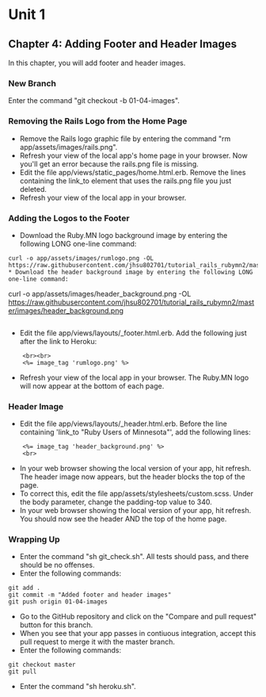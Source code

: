 # Unit 1
## Chapter 4: Adding Footer and Header Images

In this chapter, you will add footer and header images.

### New Branch
Enter the command "git checkout -b 01-04-images".

### Removing the Rails Logo from the Home Page
* Remove the Rails logo graphic file by entering the command "rm app/assets/images/rails.png".
* Refresh your view of the local app's home page in your browser.  Now you'll get an error because the rails.png file is missing.
* Edit the file app/views/static_pages/home.html.erb.  Remove the lines containing the link_to element that uses the rails.png file you just deleted.
* Refresh your view of the local app in your browser.

### Adding the Logos to the Footer
* Download the Ruby.MN logo background image by entering the following LONG one-line command:
```
curl -o app/assets/images/rumlogo.png -OL https://raw.githubusercontent.com/jhsu802701/tutorial_rails_rubymn2/master/images/rumlogo.png
* Download the header background image by entering the following LONG one-line command:
```
curl -o app/assets/images/header_background.png -OL https://raw.githubusercontent.com/jhsu802701/tutorial_rails_rubymn2/master/images/header_background.png
```
```

* Edit the file app/views/layouts/_footer.html.erb.  Add the following just after the link to Heroku:
```
    <br><br>
    <%= image_tag 'rumlogo.png' %>
```
* Refresh your view of the local app in your browser.  The Ruby.MN logo will now appear at the bottom of each page.

### Header Image
* Edit the file app/views/layouts/_header.html.erb.  Before the line containing 'link_to "Ruby Users of Minnesota"', add the following lines:
```
    <%= image_tag 'header_background.png' %>
    <br>
```
* In your web browser showing the local version of your app, hit refresh.  The header image now appears, but the header blocks the top of the page.
* To correct this, edit the file app/assets/stylesheets/custom.scss.  Under the body parameter, change the padding-top value to 340.
* In your web browser showing the local version of your app, hit refresh.  You should now see the header AND the top of the home page.

### Wrapping Up
* Enter the command "sh git_check.sh".  All tests should pass, and there should be no offenses.
* Enter the following commands:
```
git add .
git commit -m "Added footer and header images"
git push origin 01-04-images
```
* Go to the GitHub repository and click on the "Compare and pull request" button for this branch.
* When you see that your app passes in contiuous integration, accept this pull request to merge it with the master branch.
* Enter the following commands:
```
git checkout master
git pull
```
* Enter the command "sh heroku.sh".
